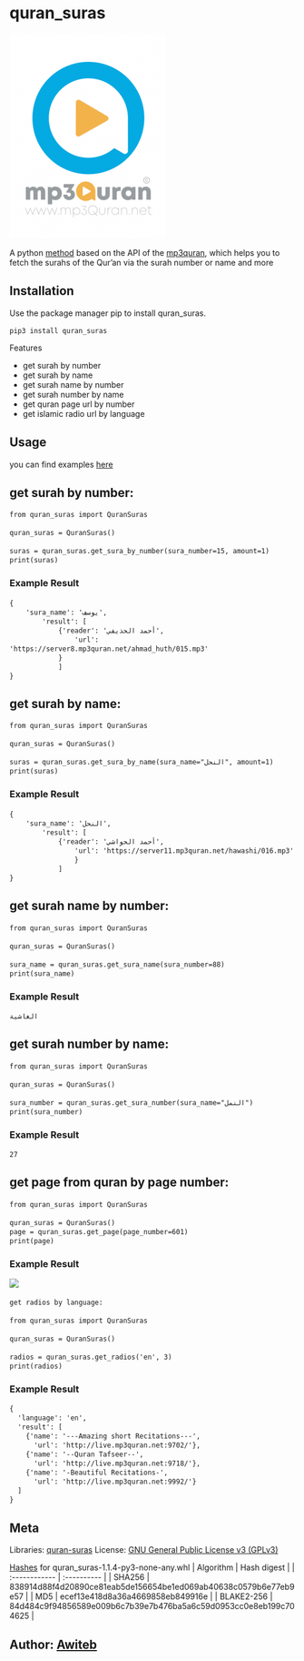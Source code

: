 # quran_suras

![](mp3-quran.png)

A python [method](https://codeberg.org/Awiteb/quran_suras/src/branch/master/quran_suras/quran_suras.py) based on the API of the [mp3quran](https://www.mp3quran.net/), which helps you to fetch the surahs of the Qur’an via the surah number or name and more

## Installation
Use the package manager pip to install quran_suras.
~~~
pip3 install quran_suras
~~~
Features
* get surah by number
* get surah by name
* get surah name by number
* get surah number by name
* get quran page url by number
* get islamic radio url by language

## Usage
you can find examples [here](https://github.com/alfazzafashion/quran_suras/tree/main/modules)

## get surah by number:
~~~
from quran_suras import QuranSuras

quran_suras = QuranSuras()

suras = quran_suras.get_sura_by_number(sura_number=15, amount=1)
print(suras)
~~~

### Example Result
~~~
{
    'sura_name': 'يوسف', 
        'result': [
            {'reader': 'أحمد الحذيفي', 
                'url': 'https://server8.mp3quran.net/ahmad_huth/015.mp3'
            }
            ]
}
~~~

## get surah by name:
~~~
from quran_suras import QuranSuras

quran_suras = QuranSuras()

suras = quran_suras.get_sura_by_name(sura_name="النحل", amount=1)
print(suras)
~~~

### Example Result
~~~
{
    'sura_name': 'النحل', 
        'result': [
            {'reader': 'أحمد الحواشي', 
                'url': 'https://server11.mp3quran.net/hawashi/016.mp3'
                }
            ]
}
~~~

## get surah name by number:
~~~
from quran_suras import QuranSuras

quran_suras = QuranSuras()

sura_name = quran_suras.get_sura_name(sura_number=88)
print(sura_name)
~~~

### Example Result
~~~
الغاشية
~~~

## get surah number by name:
~~~
from quran_suras import QuranSuras

quran_suras = QuranSuras()

sura_number = quran_suras.get_sura_number(sura_name="النمل")
print(sura_number)
~~~

### Example Result
~~~
27
~~~

## get page from quran by page number:
~~~
from quran_suras import QuranSuras

quran_suras = QuranSuras()
page = quran_suras.get_page(page_number=601)
print(page)
~~~

### Example Result

![](https://www.mp3quran.net/api/quran_pages_arabic/601.png)

~~~
get radios by language:

from quran_suras import QuranSuras

quran_suras = QuranSuras()

radios = quran_suras.get_radios('en', 3)
print(radios) 
~~~

### Example Result
~~~
{
  'language': 'en', 
  'result': [
    {'name': '---Amazing short Recitations---', 
      'url': 'http://live.mp3quran.net:9702/'}, 
    {'name': '--Quran Tafseer--', 
      'url': 'http://live.mp3quran.net:9718/'}, 
    {'name': '-Beautiful Recitations-', 
      'url': 'http://live.mp3quran.net:9992/'}
  ]
}
~~~

## Meta

Libraries: [quran-suras](https://libraries.io/pypi/quran-suras)
License: [GNU General Public License v3 (GPLv3)](#LICENSE)

[Hashes](https://pip.pypa.io/en/stable/cli/pip_install/#hash-checking-mode) for quran_suras-1.1.4-py3-none-any.whl
| Algorithm 	| Hash digest |
| :------------ | :---------- |
| SHA256		| 838914d88f4d20890ce81eab5de156654be1ed069ab40638c0579b6e77eb9e57 |
| MD5			| ecef13e418d8a36a4669858eb849916e |
| BLAKE2-256	| 84d484c9f94856589e009b6c7b39e7b476ba5a6c59d0953cc0e8eb199c704625 |

## Author: [Awiteb](mailto:Awiteb@hotmail.com)
